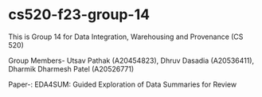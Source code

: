# cs520-f23-group-14

This is Group 14 for Data Integration, Warehousing and Provenance (CS 520)
>
Group Members- Utsav Pathak (A20454823), Dhruv Dasadia (A20536411), Dharmik Dharmesh Patel (A20526771)
>
Paper-: EDA4SUM: Guided Exploration of Data Summaries for Review
